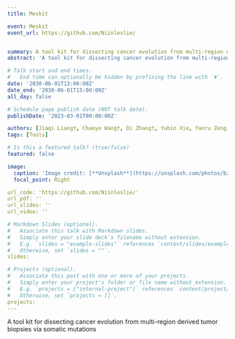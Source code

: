 ```yaml
---
title: Meskit

event: Meskit
event_url: https://github.com/Niinleslie/


summary: A tool kit for dissecting cancer evolution from multi-region derived tumor biopsies via somatic mutations  
abstract: 'A tool kit for dissecting cancer evolution from multi-region derived tumor biopsies via somatic mutations  '

# Talk start and end times.
#   End time can optionally be hidden by prefixing the line with `#`.
date: '2030-06-01T13:00:00Z'
date_end: '2030-06-01T15:00:00Z'
all_day: false

# Schedule page publish date (NOT talk date).
publishDate: '2023-03-01T00:00:00Z'

authors: [Jiaqi Liang†, Chaoye Wang†, Di Zhang†, Yubin Xie, Yanru Zeng, Tianqin Li, Zhixiang Zuo, Jian Ren, Qi Zhao*]
tags: [Tools]

# Is this a featured talk? (true/false)
featured: false

image:
  caption: 'Image credit: [**Unsplash**](https://unsplash.com/photos/bzdhc5b3Bxs)'
  focal_point: Right

url_code: 'https://github.com/Niinleslie/'
url_pdf: ''
url_slides: ''
url_video: ''

# Markdown Slides (optional).
#   Associate this talk with Markdown slides.
#   Simply enter your slide deck's filename without extension.
#   E.g. `slides = "example-slides"` references `content/slides/example-slides.md`.
#   Otherwise, set `slides = ""`.
slides:

# Projects (optional).
#   Associate this post with one or more of your projects.
#   Simply enter your project's folder or file name without extension.
#   E.g. `projects = ["internal-project"]` references `content/project/deep-learning/index.md`.
#   Otherwise, set `projects = []`.
projects:
---
```


A tool kit for dissecting cancer evolution from multi-region derived tumor biopsies via somatic mutations  

